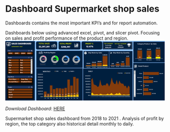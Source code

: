 # Dashboard Supermarket shop sales 
Dashboards contains the most important KPI’s and for report automation.

Dashboards below using advanced excel, pivot, and slicer pivot. Focusing on sales and profit performance of the product and region.
![](https://github.com/Haniaghnia/Hani_Portfolio/blob/main/Excel/Dashboard%20Supermarket.PNG)

*Download Dashboard*: [HERE](https://github.com/Haniaghnia/Hani_Portfolio/blob/43c360f5d108201e06cfdb8530f282912ddb46b5/Excel/Dasboard%20Sales%20Supermarket.xlsx)

Supermarket shop sales dashboard from 2018 to 2021 . Analysis of profit by region, the top category also historical detail monthly to daily.

